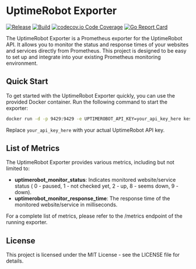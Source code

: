 # UptimeRobot Exporter

[![Release](https://img.shields.io/github/release/kespineira/uptimerobot_exporter.svg?style=flat)](https://github.com/kespineira/uptimerobot_exporter/releases/latest)
[![Build](https://github.com/kespineira/uptimerobot_exporter/actions/workflows/build.yaml/badge.svg?branch=main)](https://github.com/kespineira/uptimerobot_exporter/actions/workflows/build.yaml)
[![codecov.io Code Coverage](https://img.shields.io/codecov/c/github/kespineira/uptimerobot_exporter.svg?maxAge=2592000)](https://codecov.io/github/kespineira/uptimerobot_exporter?branch=main)
[![Go Report Card](https://goreportcard.com/badge/github.com/kespineira/uptimerobot_exporter)](https://goreportcard.com/report/github.com/kespineira/uptimerobot_exporter)

The UptimeRobot Exporter is a Prometheus exporter for the UptimeRobot API. It allows you to monitor the status and response times of your websites and services directly from Prometheus. This project is designed to be easy to set up and integrate into your existing Prometheus monitoring environment.

## Quick Start

To get started with the UptimeRobot Exporter quickly, you can use the provided Docker container. Run the following command to start the exporter:

```sh
docker run -d -p 9429:9429 -e UPTIMEROBOT_API_KEY=your_api_key_here kespineira/uptimerobot_exporter
```

Replace `your_api_key_here` with your actual UptimeRobot API key.

## List of Metrics

The UptimeRobot Exporter provides various metrics, including but not limited to:

- **uptimerobot_monitor_status**: Indicates monitored website/service status ( 0 - paused, 1 - not checked yet, 2 - up, 8 - seems down, 9 - down).
- **uptimerobot_monitor_response_time**: The response time of the monitored website/service in milliseconds.

For a complete list of metrics, please refer to the /metrics endpoint of the running exporter.

## License

This project is licensed under the MIT License - see the LICENSE file for details.